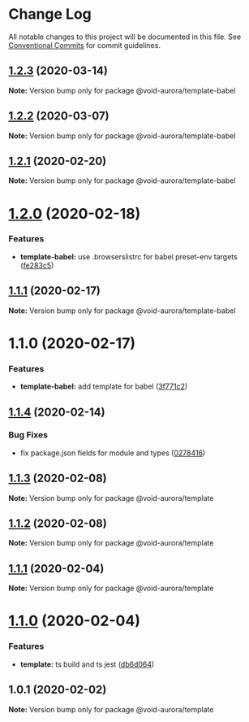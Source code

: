# Change Log

All notable changes to this project will be documented in this file.
See [Conventional Commits](https://conventionalcommits.org) for commit guidelines.

## [1.2.3](https://github.com/void-aurora/toolkit/compare/@void-aurora/template-babel@1.2.2...@void-aurora/template-babel@1.2.3) (2020-03-14)

**Note:** Version bump only for package @void-aurora/template-babel

## [1.2.2](https://github.com/void-aurora/toolkit/compare/@void-aurora/template-babel@1.2.1...@void-aurora/template-babel@1.2.2) (2020-03-07)

**Note:** Version bump only for package @void-aurora/template-babel

## [1.2.1](https://github.com/void-aurora/toolkit/compare/@void-aurora/template-babel@1.2.0...@void-aurora/template-babel@1.2.1) (2020-02-20)

**Note:** Version bump only for package @void-aurora/template-babel

# [1.2.0](https://github.com/void-aurora/toolkit/compare/@void-aurora/template-babel@1.1.1...@void-aurora/template-babel@1.2.0) (2020-02-18)

### Features

- **template-babel:** use .browserslistrc for babel preset-env targets ([fe283c5](https://github.com/void-aurora/toolkit/commit/fe283c544c17191dce97fbe7eba3c58cd8681a34))

## [1.1.1](https://github.com/void-aurora/toolkit/compare/@void-aurora/template-babel@1.1.0...@void-aurora/template-babel@1.1.1) (2020-02-17)

**Note:** Version bump only for package @void-aurora/template-babel

# 1.1.0 (2020-02-17)

### Features

- **template-babel:** add template for babel ([3f771c2](https://github.com/void-aurora/toolkit/commit/3f771c26e3bb0fa32669b5b225b79a9936227296))

## [1.1.4](https://github.com/void-aurora/toolkit/compare/@void-aurora/template@1.1.3...@void-aurora/template@1.1.4) (2020-02-14)

### Bug Fixes

- fix package.json fields for module and types ([0278416](https://github.com/void-aurora/toolkit/commit/02784161794e8a12a22209fdd0f15e674fb85770))

## [1.1.3](https://github.com/void-aurora/toolkit/compare/@void-aurora/template@1.1.2...@void-aurora/template@1.1.3) (2020-02-08)

**Note:** Version bump only for package @void-aurora/template

## [1.1.2](https://github.com/void-aurora/toolkit/compare/@void-aurora/template@1.1.1...@void-aurora/template@1.1.2) (2020-02-08)

**Note:** Version bump only for package @void-aurora/template

## [1.1.1](https://github.com/void-aurora/toolkit/compare/@void-aurora/template@1.1.0...@void-aurora/template@1.1.1) (2020-02-04)

**Note:** Version bump only for package @void-aurora/template

# [1.1.0](https://github.com/void-aurora/toolkit/compare/@void-aurora/template@1.0.1...@void-aurora/template@1.1.0) (2020-02-04)

### Features

- **template:** ts build and ts jest ([db6d064](https://github.com/void-aurora/toolkit/commit/db6d064a1206623723c7d54f56fea003a42b5e76))

## 1.0.1 (2020-02-02)

**Note:** Version bump only for package @void-aurora/template
